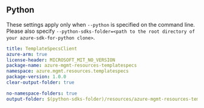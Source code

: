 ## Python

These settings apply only when `--python` is specified on the command line.
Please also specify `--python-sdks-folder=<path to the root directory of your azure-sdk-for-python clone>`.

``` yaml $(python)
title: TemplateSpecsClient
azure-arm: true
license-header: MICROSOFT_MIT_NO_VERSION
package-name: azure-mgmt-resources-templatespecs
namespace: azure.mgmt.resources.templatespecs
package-version: 1.0.0
clear-output-folder: true
```

``` yaml $(python)
no-namespace-folders: true
output-folder: $(python-sdks-folder)/resources/azure-mgmt-resources-templatespecs/azure/mgmt/resources/templatespecs
```
